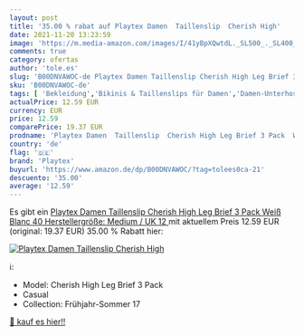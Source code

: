 ```yaml
---
layout: post
title: '35.00 % rabat auf Playtex Damen  Taillenslip  Cherish High'
date: 2021-11-20 13:23:59
image: 'https://m.media-amazon.com/images/I/41yBpXQwtdL._SL500_._SL400_.jpg'
comments: true
category: ofertas
author: 'tole.es'
slug: 'B00DNVAWOC-de Playtex Damen Taillenslip Cherish High Leg Brief 3 Pack...'
sku: 'B00DNVAWOC-de'
tags: [ 'Bekleidung','Bikinis & Taillenslips für Damen','Damen-Unterhosen','Damenbekleidung','Dessous, Nacht- & Lounge-Wäsche für Damen','Unterwäsche & Dessous für Damen','playtex', ]
actualPrice: 12.59 EUR
currency: EUR
price: 12.59
comparePrice: 19.37 EUR
prodname: 'Playtex Damen  Taillenslip  Cherish High Leg Brief 3 Pack  Weiß  Blanc   40  Herstellergröße: Medium / UK 12 '
country: 'de'
flag: '🇩🇪'
brand: 'Playtex'
buyurl: 'https://www.amazon.de/dp/B00DNVAWOC/?tag=tolees0ca-21'
descuento: '35.00'
average: '12.59'
---
```


Es gibt ein [Playtex Damen  Taillenslip  Cherish High Leg Brief 3 Pack  Weiß  Blanc   40  Herstellergröße: Medium / UK 12 ](https://www.amazon.de/dp/B00DNVAWOC/?tag=tolees0ca-21) mit aktuellem Preis 12.59 EUR (original: 19.37 EUR) 35.00 % Rabatt hier:

[![Playtex Damen  Taillenslip  Cherish High](https://m.media-amazon.com/images/I/41yBpXQwtdL._SL500_._SL400_.jpg)](https://www.amazon.de/dp/B00DNVAWOC/?tag=tolees0ca-21)

ℹ️:

- Model: Cherish High Leg Brief 3 Pack
- Casual
- Collection: Frühjahr-Sommer 17

[🛒 kauf es hier!!](https://www.amazon.de/dp/B00DNVAWOC/?tag=tolees0ca-21)
